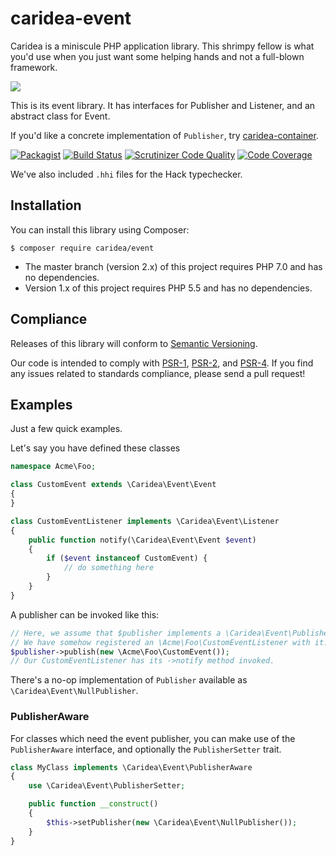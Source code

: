 # caridea-event
Caridea is a miniscule PHP application library. This shrimpy fellow is what you'd use when you just want some helping hands and not a full-blown framework.

![](http://libreworks.com/caridea-100.png)

This is its event library. It has interfaces for Publisher and Listener, and an abstract class for Event.

If you'd like a concrete implementation of `Publisher`, try [caridea-container](https://github.com/libreworks/caridea-container).

[![Packagist](https://img.shields.io/packagist/v/libreworks/caridea-event.svg)](https://packagist.org/packages/libreworks/caridea-event)
[![Build Status](https://travis-ci.org/libreworks/caridea-event.svg)](https://travis-ci.org/libreworks/caridea-event)
[![Scrutinizer Code Quality](https://scrutinizer-ci.com/g/libreworks/caridea-event/badges/quality-score.png?b=master)](https://scrutinizer-ci.com/g/libreworks/caridea-event/?branch=master)
[![Code Coverage](https://scrutinizer-ci.com/g/libreworks/caridea-event/badges/coverage.png?b=master)](https://scrutinizer-ci.com/g/libreworks/caridea-event/?branch=master)

We've also included `.hhi` files for the Hack typechecker.

## Installation

You can install this library using Composer:

```console
$ composer require caridea/event
```

* The master branch (version 2.x) of this project requires PHP 7.0 and has no dependencies.
* Version 1.x of this project requires PHP 5.5 and has no dependencies.

## Compliance

Releases of this library will conform to [Semantic Versioning](http://semver.org).

Our code is intended to comply with [PSR-1](http://www.php-fig.org/psr/psr-1/), [PSR-2](http://www.php-fig.org/psr/psr-2/), and [PSR-4](http://www.php-fig.org/psr/psr-4/). If you find any issues related to standards compliance, please send a pull request!

## Examples

Just a few quick examples.

Let's say you have defined these classes

```php
namespace Acme\Foo;

class CustomEvent extends \Caridea\Event\Event
{
}

class CustomEventListener implements \Caridea\Event\Listener
{
    public function notify(\Caridea\Event\Event $event)
    {
        if ($event instanceof CustomEvent) {
            // do something here
        }
    }
}
```

A publisher can be invoked like this:

```php
// Here, we assume that $publisher implements a \Caridea\Event\Publisher and that
// We have somehow registered an \Acme\Foo\CustomEventListener with it.
$publisher->publish(new \Acme\Foo\CustomEvent());
// Our CustomEventListener has its ->notify method invoked.
```

There's a no-op implementation of `Publisher` available as `\Caridea\Event\NullPublisher`.

### PublisherAware

For classes which need the event publisher, you can make use of the `PublisherAware` interface, and optionally the `PublisherSetter` trait.

```php
class MyClass implements \Caridea\Event\PublisherAware
{
    use \Caridea\Event\PublisherSetter;

    public function __construct()
    {
        $this->setPublisher(new \Caridea\Event\NullPublisher());
    }
}
```
